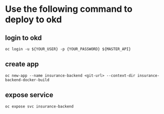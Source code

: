 # Use the following command to deploy to okd

## login to okd
```
oc login -u ${YOUR_USER} -p {YOUR_PASSWORD} ${MASTER_API}
```

## create app
```
oc new-app --name insurance-backend <git-url> --context-dir insurance-backend-docker-build
```

## expose service 

```
oc expose svc insurance-backend
```

